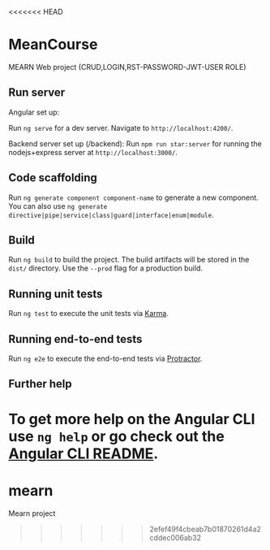 <<<<<<< HEAD
# MeanCourse

MEARN Web project (CRUD,LOGIN,RST-PASSWORD-JWT-USER ROLE)

## Run server

Angular set up:

Run `ng serve` for a dev server. Navigate to `http://localhost:4200/`.

Backend server set up (/backend):
Run `npm run star:server` for running the nodejs+express server at `http://localhost:3000/`.


## Code scaffolding

Run `ng generate component component-name` to generate a new component. You can also use `ng generate directive|pipe|service|class|guard|interface|enum|module`.

## Build

Run `ng build` to build the project. The build artifacts will be stored in the `dist/` directory. Use the `--prod` flag for a production build.

## Running unit tests

Run `ng test` to execute the unit tests via [Karma](https://karma-runner.github.io).

## Running end-to-end tests

Run `ng e2e` to execute the end-to-end tests via [Protractor](http://www.protractortest.org/).

## Further help

To get more help on the Angular CLI use `ng help` or go check out the [Angular CLI README](https://github.com/angular/angular-cli/blob/master/README.md).
=======
# mearn
Mearn project
>>>>>>> 2efef49f4cbeab7b01870261d4a2cddec006ab32
